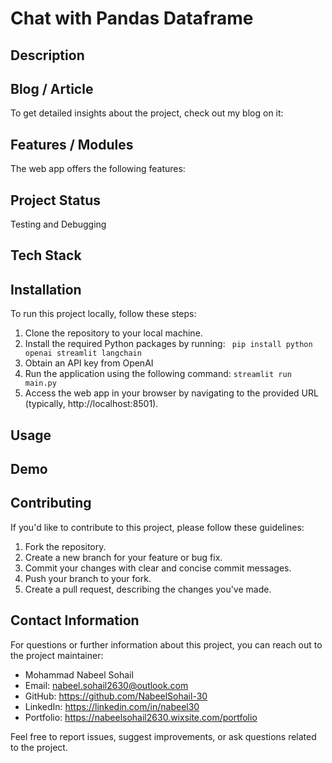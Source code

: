 # Chat with Pandas Dataframe

## Description

## Blog / Article

To get detailed insights about the project, check out my blog on it:

## Features / Modules

The web app offers the following features:

## Project Status

Testing and Debugging

## Tech Stack

## Installation

To run this project locally, follow these steps:

1. Clone the repository to your local machine.
2. Install the required Python packages by running:
   ` pip install python openai streamlit langchain`
3. Obtain an API key from OpenAI
4. Run the application using the following command:
   `streamlit run  main.py`
5. Access the web app in your browser by navigating to the provided URL (typically, http://localhost:8501).

## Usage

## Demo

## Contributing

If you'd like to contribute to this project, please follow these guidelines:

1. Fork the repository.
2. Create a new branch for your feature or bug fix.
3. Commit your changes with clear and concise commit messages.
4. Push your branch to your fork.
5. Create a pull request, describing the changes you've made.

## Contact Information

For questions or further information about this project, you can reach out to the project maintainer:

- Mohammad Nabeel Sohail
- Email: nabeel.sohail2630@outlook.com
- GitHub: https://github.com/NabeelSohail-30
- LinkedIn: https://linkedin.com/in/nabeel30
- Portfolio: https://nabeelsohail2630.wixsite.com/portfolio

Feel free to report issues, suggest improvements, or ask questions related to the project.
